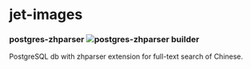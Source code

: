 # jet-images

### postgres-zhparser ![postgres-zhparser builder](https://github.com/Byzanteam/jet-images/workflows/postgres-zhparser%20builder/badge.svg)

PostgreSQL db with zhparser extension for full-text search of Chinese.